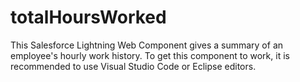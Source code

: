 # totalHoursWorked
This Salesforce Lightning Web Component gives a summary of an employee's hourly work history.  To get this component to work, it is recommended to use Visual Studio Code or Eclipse editors.
